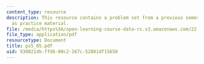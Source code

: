 ```yaml
---
content_type: resource
description: This resource contains a problem set from a previous semester, provided
  as practice material.
file: /media/https%3A/open-learning-course-data-rc.s3.amazonaws.com/22-611j-introduction-to-plasma-physics-i-fall-2006/930821dbffd600c2167c52801df15650_ps5_05.pdf
file_type: application/pdf
resourcetype: Document
title: ps5_05.pdf
uid: 930821db-ffd6-00c2-167c-52801df15650
---
```

